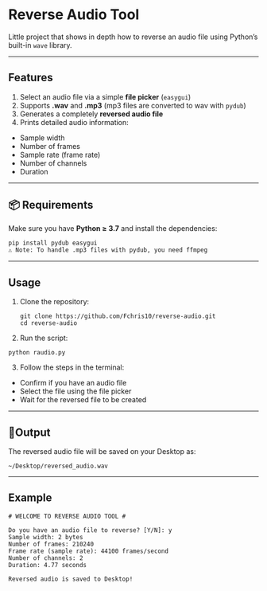 # Reverse Audio Tool  

Little project that shows in depth how to reverse an audio file using Python’s built-in `wave` library.

---

## Features
1. Select an audio file via a simple **file picker** (`easygui`)  
2. Supports **.wav** and **.mp3** (mp3 files are converted to wav with `pydub`)  
3. Generates a completely **reversed audio file**  
4. Prints detailed audio information:
  -  Sample width  
  -  Number of frames  
  -  Sample rate (frame rate)  
  -  Number of channels  
  -  Duration  

---

## 📦 Requirements
Make sure you have **Python ≥ 3.7** and install the dependencies:  

```bash
pip install pydub easygui
⚠️ Note: To handle .mp3 files with pydub, you need ffmpeg
```
---

## Usage

1. Clone the repository:
   ```
   git clone https://github.com/Fchris10/reverse-audio.git
   cd reverse-audio
   ```
2. Run the script:
  ```
  python raudio.py
  ```
3. Follow the steps in the terminal:

- Confirm if you have an audio file
- Select the file using the file picker
- Wait for the reversed file to be created

---

## 📂Output
The reversed audio file will be saved on your Desktop as:
```
~/Desktop/reversed_audio.wav
```
---

## Example
```
# WELCOME TO REVERSE AUDIO TOOL #

Do you have an audio file to reverse? [Y/N]: y
Sample width: 2 bytes
Number of frames: 210240
Frame rate (sample rate): 44100 frames/second
Number of channels: 2
Duration: 4.77 seconds

Reversed audio is saved to Desktop!

```

